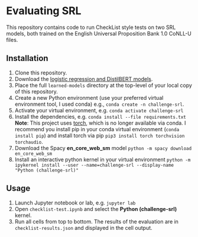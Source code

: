 # Evaluating SRL

This repository contains code to run CheckList style tests on two SRL models, both trained on the English Universal Proposition Bank 1.0 CoNLL-U files.

## Installation

1. Clone this repository.
2. Download the [logistic regression and DistilBERT models](https://drive.google.com/drive/folders/1g4sd6abJWzzu58QtXJtqolxnwwxZAuQf?usp=share_link).
3. Place the full `learned-models` directory at the top-level of your local copy of this repository.
4. Create a new Python environment (use your preferred virtual environment tool, I used conda) e.g., `conda create -n challenge-srl`.
5. Activate your virtual environment, e.g. `conda activate challenge-srl`
6. Install the dependencies, e.g. `conda install --file requirements.txt`
    **Note**: This project uses [torch](https://pytorch.org/get-started/locally/), which is no longer available via conda. I recommend you install pip in your conda virtual environment (`conda install pip`) and install torch via pip  `pip3 install torch torchvision torchaudio`.
7. Download the Spacy **en_core_web_sm** model `python -m spacy download en_core_web_sm`
8. Install an interactive python kernel in your virtual environment `python -m ipykernel install --user --name=challenge-srl --display-name "Python (challenge-srl)"`


## Usage

1. Launch Jupyter notebook or lab, e.g. `jupyter lab`
2. Open `checklist-test.ipynb` and select the **Python (challenge-srl)** kernel.
3. Run all cells from top to bottom. The results of the evaluation are in `checklist-results.json` and displayed in the cell output.
